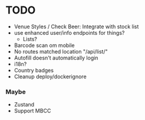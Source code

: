 # TODO

- Venue Styles / Check Beer: Integrate with stock list
- use enhanced user/info endpoints for things?
  - Lists?
- Barcode scan om mobile
- No routes matched location "/api/list/"
- Autofill doesn't automatically login
- i18n?
- Country badges
- Cleanup deploy/dockerignore

### Maybe
- Zustand
- Support MBCC
